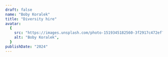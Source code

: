 ```yaml
---
draft: false
name: "Boby Koralek"
title: "Diversity hire"
avatar:
  {
    src: "https://images.unsplash.com/photo-1519345182560-3f2917c472ef?&fit=crop&w=280",
    alt: "Boby Koralek",
  }
publishDate: "2024"
---
```

